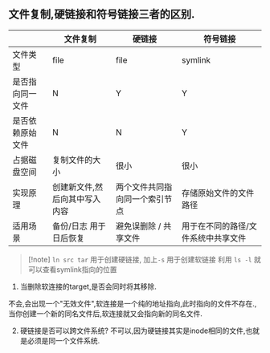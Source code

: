 
## 文件复制,硬链接和符号链接三者的区别.

|                  | 文件复制                      | 硬链接                         | 符号链接                            |
| ---------------- | ----------------------------- | ------------------------------ | ----------------------------------- |
| 文件类型         | file                          | file                           | symlink                             |
| 是否指向同一文件 | N                             | Y                              | Y                                   |
| 是否依赖原始文件 | N                             | N                              | Y                                   |
| 占据磁盘空间     | 复制文件的大小                | 很小                           | 很小                                |
| 实现原理         | 创建新文件,然后向其中写入内容 | 两个文件共同指向同一个索引节点 | 存储原始文件的文件路径              |
| 适用场景         | 备份/日志 用于日后恢复        | 避免误删除 / 共享文件          | 用于在不同的路径/文件系统中共享文件 |


>[!note]  `ln src tar` 用于创建硬链接, 加上`-s` 用于创建软链接
>利用 `ls -l` 就可以查看symlink指向的位置


1. 当删除软连接的target,是否会同时将其移除. 

不会,会出现一个"无效文件",软连接是一个纯的地址指向,此时指向的文件不存在.,当你创建一个新的同名文件后,软连接就又会指向新的同名文件. 

2. 硬链接是否可以跨文件系统? 
不可以,因为硬链接其实是inode相同的文件,也就是必须是同一个文件系统. 

